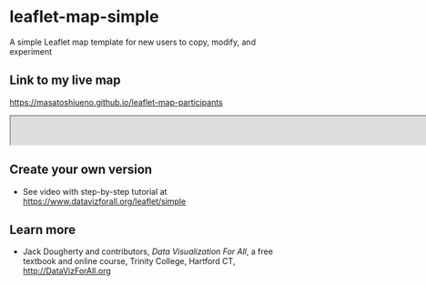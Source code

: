# leaflet-map-simple
A simple Leaflet map template for new users to copy, modify, and experiment

## Link to my live map 
https://masatoshiueno.github.io/leaflet-map-participants

<iframe src="https://masatoshiueno.github.io/leaflet-map-participants" width="590%" height="50"></iframe>


## Create your own version
- See video with step-by-step tutorial at https://www.datavizforall.org/leaflet/simple

## Learn more
- Jack Dougherty and contributors, *Data Visualization For All*, a free textbook and online course, Trinity College, Hartford CT, http://DataVizForAll.org
